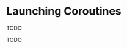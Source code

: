<!-- Copyright 2000-2024 JetBrains s.r.o. and contributors. Use of this source code is governed by the Apache 2.0 license. -->

# Launching Coroutines

<link-summary>TODO</link-summary>

TODO
